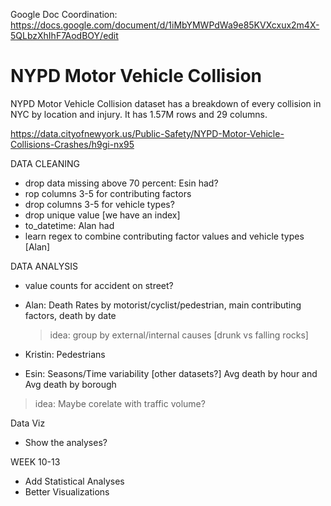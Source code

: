 Google Doc Coordination: https://docs.google.com/document/d/1iMbYMWPdWa9e85KVXcxux2m4X-5QLbzXhIhF7AodBOY/edit

# NYPD Motor Vehicle Collision 

NYPD Motor Vehicle Collision dataset has a breakdown of every collision in NYC by location and injury. It has 1.57M rows and 29 columns. 

https://data.cityofnewyork.us/Public-Safety/NYPD-Motor-Vehicle-Collisions-Crashes/h9gi-nx95



DATA CLEANING
* drop data missing above 70 percent: Esin had?
* rop  columns 3-5 for contributing factors
* drop  columns 3-5 for vehicle types?
* drop unique value [we have an index]
* to_datetime: Alan had
* learn regex to combine contributing factor values and vehicle types [Alan]

DATA ANALYSIS
* value counts for accident on street?

* Alan: Death Rates by motorist/cyclist/pedestrian, main contributing factors, death by date
    > idea: group by external/internal causes [drunk vs falling rocks]

* Kristin: Pedestrians 

* Esin: Seasons/Time variability [other datasets?] Avg death by hour and Avg death by borough
> idea: Maybe corelate with traffic volume?

Data Viz
* Show the analyses?

WEEK 10-13
* Add Statistical Analyses
* Better Visualizations


